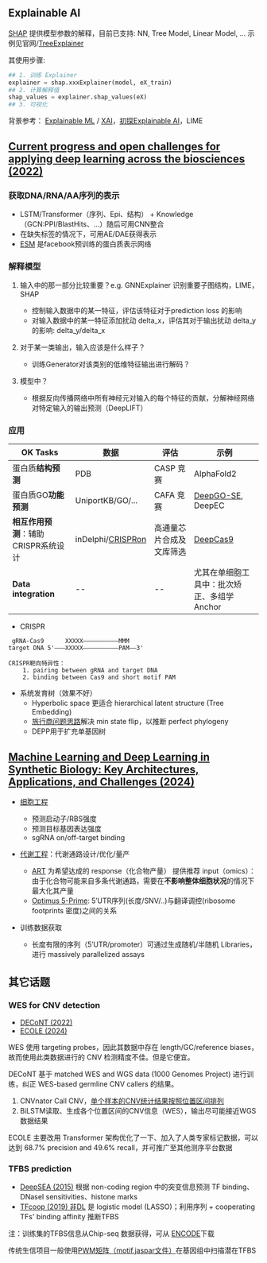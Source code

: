 <style>
img{
    width: 60%;
}
</style>


## Explainable AI


[SHAP](https://shap.readthedocs.io/en/latest/index.html) 提供模型参数的解释，目前已支持: NN, Tree Model, Linear Model, ... 示例见官网/[TreeExplainer](https://zhuanlan.zhihu.com/p/83412330)

其使用步骤:
```py
## 1. 训练 Explainer
explainer = shap.xxxExplainer(model, eX_train)
## 2. 计算解释值
shap_values = explainer.shap_values(eX)
## 3. 可视化
```

背景参考： [Explainable ML](https://zhuanlan.zhihu.com/p/339294365) / [XAI](https://blog.csdn.net/FelicityXu/article/details/121972644)，[初探Explainable AI](https://zhuanlan.zhihu.com/p/238202269)，LIME



## [Current progress and open challenges for applying deep learning across the biosciences (2022)](https://www.nature.com/articles/s41467-022-29268-7)


### 获取DNA/RNA/AA序列的表示

* LSTM/Transformer（序列、Epi、结构） + Knowledge（GCN:PPI/BlastHits、...）随后可用CNN整合
* 在缺失标签的情况下，可用AE/DAE获得表示
* [ESM](https://blog.csdn.net/qq_52038588/article/details/134074662) 是facebook预训练的蛋白质表示网络



### 解释模型

1. 输入中的那一部分比较重要？e.g. GNNExplainer 识别重要子图结构，LIME，SHAP
    - 控制输入数据中的某一特征，评估该特征对于prediction loss 的影响
    - 对输入数据中的某一特征添加扰动 delta_x，评估其对于输出扰动 delta_y 的影响: delta_y/delta_x


2. 对于某一类输出，输入应该是什么样子？
    - 训练Generator对该类别的低维特征输出进行解码？

3. 模型中？
    - 根据反向传播网络中所有神经元对输入的每个特征的贡献，分解神经网络对特定输入的输出预测（DeepLIFT）


### 应用

| OK Tasks | 数据 | 评估 | 示例 |
| -- | -- | -- | -- |
| 蛋白质**结构预测** | PDB | CASP 竞赛 | AlphaFold2 |
| 蛋白质GO**功能预测** | UniportKB/GO/... | CAFA 竞赛 | [DeepGO-SE](https://zhuanlan.zhihu.com/p/662030558), DeepEC  |
| **相互作用预测**：辅助CRISPR系统设计 | inDelphi/[CRISPRon](https://db.cngb.org/search/project/CNP0001031/)  | 高通量芯片合成及文库筛选 | [DeepCas9](https://zhuanlan.zhihu.com/p/524591517) |
| **Data integration** | -- | -- | 尤其在单细胞工具中：批次矫正、多组学Anchor |

* CRISPR
```
 gRNA-Cas9      XXXXX——————————MMM
target DNA 5'———XXXXX——————————PAM——3'

CRISPR靶向特异性：
    1. pairing between gRNA and target DNA
    2. binding between Cas9 and short motif PAM
```

* 系统发育树（效果不好）
    - Hyperbolic space 更适合 hierarchical latent structure (Tree Embedding)
    - [旅行商问题思路](https://www.sciencedirect.com/science/article/pii/S2589004220308476)解决 min state flip，以推断 perfect phylogeny
    - DEPP用于扩充单基因树


## [Machine Learning and Deep Learning in Synthetic Biology: Key Architectures, Applications, and Challenges (2024)](https://www.ncbi.nlm.nih.gov/pmc/articles/PMC10918679/)


* [细胞工程](https://www.ncbi.nlm.nih.gov/pmc/articles/PMC10918679/bin/ao3c05913_0003.jpg) 
    - 预测启动子/RBS强度
    - 预测目标基因表达强度
    - sgRNA on/off-target binding

* [代谢工程](https://www.ncbi.nlm.nih.gov/pmc/articles/PMC10918679/bin/ao3c05913_0005.jpg)：代谢通路设计/优化/量产
    - [ART](https://www.ncbi.nlm.nih.gov/pmc/articles/PMC7519645/) 为希望达成的 response（化合物产量） 提供推荐 input（omics）：由于化合物可能来自多条代谢通路，需要在**不影响整体细胞状况**的情况下最大化其产量
    - [Optimus 5-Prime](https://zhuanlan.zhihu.com/p/685900922): 5′UTR序列(长度/SNV/..)与翻译调控(ribosome footprints 密度)之间的关系


* 训练数据获取
    - 长度有限的序列（5′UTR/promoter）可通过生成随机/半随机 Libraries，进行  massively parallelized assays 


## 其它话题

### WES for CNV detection

* [DECoNT (2022)](https://genome.cshlp.org/content/32/6/1170.long)
* [ECOLE (2024)](https://www.nature.com/articles/s41467-023-44116-y)

WES 使用 targeting probes，因此其数据中存在 length/GC/reference biases，故而使用此类数据进行的 CNV 检测精度不佳。但是它便宜。


DECoNT 基于 matched WES and WGS data (1000 Genomes Project) 进行训练，纠正 WES-based germline CNV callers 的结果。

1. CNVnator Call CNV，[单个样本的CNV统计结果按照位置区间排列](https://blog.csdn.net/yangl7/article/details/114656482)
2. BiLSTM读取、生成各个位置区间的CNV信息（WES），输出尽可能接近WGS数据结果


ECOLE 主要改用 Transformer 架构优化了一下、加入了人类专家标记数据，可以达到 68.7% precision and 49.6% recall，并可推广至其他测序平台数据


### TFBS prediction

* [DeepSEA (2015)](https://www.nature.com/articles/nmeth.3547) 根据 non-coding region 中的突变信息预测 TF binding、DNaseI sensitivities、histone marks
* [TFcoop (2019) 非DL](https://www.ncbi.nlm.nih.gov/pmc/articles/PMC6359851/) 是 logistic model (LASSO)；利用序列 + cooperating TFs' binding affinity 推断TFBS

注：训练集的TFBS信息从Chip-seq 数据获得，可从 [ENCODE](https://www.encodeproject.org/)下载

传统生信项目一般使用[PWM矩阵（motif.jaspar文件）](https://www.jianshu.com/p/b1abf71c78cf)在基因组中扫描潜在TFBS





